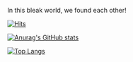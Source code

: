 In this bleak world, we found each other! 

[![Hits](https://hits.seeyoufarm.com/api/count/incr/badge.svg?url=https%3A%2F%2Fgithub.com%2Fyumcoding&count_bg=%2379C83D&title_bg=%23555555&icon=ghostery.svg&icon_color=%23E7E7E7&title=&edge_flat=false)](https://hits.seeyoufarm.com)


[![Anurag's GitHub stats](https://github-readme-stats.vercel.app/api?username=yumcoding&count_private=true&show_icons=true&theme=tokyonight)](https://github.com/anuraghazra/github-readme-stats)


[![Top Langs](https://github-readme-stats.vercel.app/api/top-langs/?username=yumcoding&layout=compact)](https://github.com/anuraghazra/github-readme-stats)


